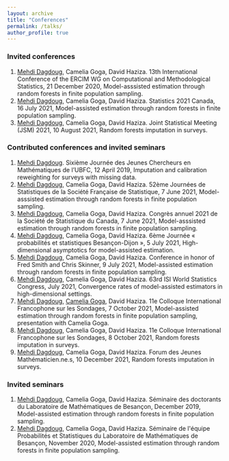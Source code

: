 ```yaml
---
layout: archive
title: "Conferences"
permalink: /talks/
author_profile: true
---
```


### Invited conferences
1. <ins>Mehdi Dagdoug</ins>, Camelia Goga, David Haziza. 13th International Conference of the ERCIM WG on Computational and Methodological Statistics, 21 December 2020, Model-asssisted estimation through random forests in finite population sampling. 
2. <ins>Mehdi Dagdoug</ins>, Camelia Goga, David Haziza. Statistics 2021 Canada, 16 July 2021, Model-assisted estimation through random forests in finite population sampling. 
3. <ins>Mehdi Dagdoug</ins>, Camelia Goga, David Haziza. Joint Statistical Meeting (JSM) 2021, 10 August 2021, Random forests imputation in surveys. 


### Contributed conferences and invited seminars
1.  <ins>Mehdi Dagdoug</ins>. Sixième Journée des Jeunes Chercheurs en Mathématiques de l’UBFC, 12 April 2019, Imputation and calibration reweighting for surveys with missing data.
2. <ins>Mehdi Dagdoug</ins>, Camelia Goga, David Haziza. 52ème Journées de Statistiques de la Société Française de Statistique, 7 June 2021, Model-asssisted estimation through random forests in finite population sampling. 
3. <ins>Mehdi Dagdoug</ins>, Camelia Goga, David Haziza. Congrès annuel 2021 de la Société de Statistique du Canada, 7 June 2021, Model-asssisted estimation through random forests in finite population sampling. 
4. <ins>Mehdi Dagdoug</ins>, Camelia Goga, David Haziza. 6ème Journée « probabilités et statistiques Besançon-Dijon », 5 July 2021, High-dimensional asymptotics for model-assisted estimation. 
5. <ins>Mehdi Dagdoug</ins>, Camelia Goga, David Haziza. Conference in honor of Fred Smith and Chris Skinner, 9 July 2021, Model-assisted estimation through random forests in finite population sampling. 
6. <ins>Mehdi Dagdoug</ins>, Camelia Goga, David Haziza. 63rd ISI World Statistics Congress, July 2021, Convergence rates of model-assisted estimators in high-dimensional settings. 
7. <ins>Mehdi Dagdoug</ins>, <ins>Camelia Goga</ins>, David Haziza. 11e Colloque International Francophone sur les Sondages, 7 October 2021, Model-assisted estimation through random forests in finite population sampling, presentation with Camelia Goga. 
8. <ins>Mehdi Dagdoug</ins>, Camelia Goga, David Haziza. 11e Colloque International Francophone sur les Sondages, 8 October 2021, Random forests imputation in surveys. 
9. <ins>Mehdi Dagdoug</ins>, Camelia Goga, David Haziza. Forum des Jeunes Mathématicien.ne.s, 10 December 2021, Random forests imputation in surveys. 

### Invited seminars
1. <ins>Mehdi Dagdoug</ins>, Camelia Goga, David Haziza. Séminaire des doctorants du Laboratoire de Mathématiques de Besançon, December 2019, Model-assisted estimation through random forests in finite population sampling.
2. <ins>Mehdi Dagdoug</ins>, Camelia Goga, David Haziza. Séminaire de l'équipe Probabilités et Statistiques du Laboratoire de Mathématiques de Besançon, November 2020, Model-assisted estimation through random forests in finite population sampling.

